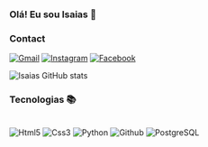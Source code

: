 ### Olá! Eu sou Isaias 💎
### Contact

[![Gmail](https://img.shields.io/badge/Gmail-D14836?style=for-the-badge&logo=gmail&logoColor=white)](mailto:isaiasf003@gmail.com)
[![Instagram](https://img.shields.io/badge/Instagram-E4405F?style=for-the-badge&logo=instagram&logoColor=white)](https://www.instagram.com/isaiasfelipee_/)
[![Facebook](https://img.shields.io/badge/Facebook-1877F2?style=for-the-badge&logo=facebook&logoColor=white)](https://www.facebook.com/profile.php?id=100017731839452)

![Isaias GitHub stats](https://github-readme-stats.vercel.app/api?username=isaiasfelipe7&show_icons=true&theme=dracula)

### Tecnologias 📚

<div style="diplay: inline_block"><br>
    <img  aling ="center" src="https://img.shields.io/badge/HTML5-E34F26?style=for-the-badge&logo=html5&logoColor=white" alt="Html5">
    <img  aling ="center" src="https://img.shields.io/badge/CSS3-1572B6?style=for-the-badge&logo=css3&logoColor=white" alt="Css3">
    <img  aling ="center" src="https://img.shields.io/badge/Python-14354C?style=for-the-badge&logo=python&logoColor=white" alt="Python">
    <img  aling ="center" src="https://img.shields.io/badge/GitHub-100000?style=for-the-badge&logo=github&logoColor=white" alt="Github">
    <img  aling ="center" src="https://img.shields.io/badge/PostgreSQL-316192?style=for-the-badge&logo=postgresql&logoColor=white" alt="PostgreSQL">
</div>
